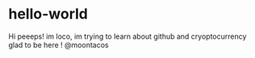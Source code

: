# hello-world

Hi peeeps!
im loco, im trying to learn about github and cryoptocurrency
glad to be here !
@moontacos
